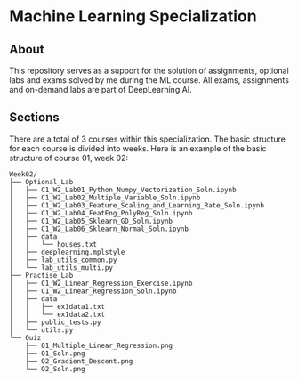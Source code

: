 # Machine Learning Specialization
## About
This repository serves as a support for the solution of assignments, optional labs and exams solved by me during the ML course. All exams, assignments and on-demand labs are part of DeepLearning.AI.

## Sections
There are a total of 3 courses within this specialization. The basic structure for each course is divided into weeks. Here is an example of the basic structure of course 01, week 02:
```tree
Week02/
├── Optional_Lab
│   ├── C1_W2_Lab01_Python_Numpy_Vectorization_Soln.ipynb
│   ├── C1_W2_Lab02_Multiple_Variable_Soln.ipynb
│   ├── C1_W2_Lab03_Feature_Scaling_and_Learning_Rate_Soln.ipynb
│   ├── C1_W2_Lab04_FeatEng_PolyReg_Soln.ipynb
│   ├── C1_W2_Lab05_Sklearn_GD_Soln.ipynb
│   ├── C1_W2_Lab06_Sklearn_Normal_Soln.ipynb
│   ├── data
│   │   └── houses.txt
│   ├── deeplearning.mplstyle
│   ├── lab_utils_common.py
│   └── lab_utils_multi.py
├── Practise_Lab
│   ├── C1_W2_Linear_Regression_Exercise.ipynb
│   ├── C1_W2_Linear_Regression_Soln.ipynb
│   ├── data
│   │   ├── ex1data1.txt
│   │   └── ex1data2.txt
│   ├── public_tests.py
│   └── utils.py
└── Quiz
    ├── Q1_Multiple_Linear_Regression.png
    ├── Q1_Soln.png
    ├── Q2_Gradient_Descent.png
    └── Q2_Soln.png
```
